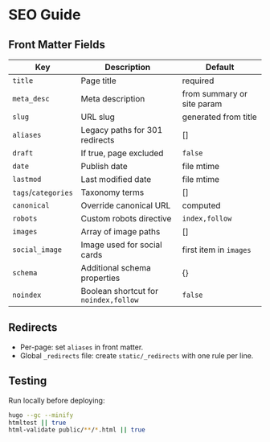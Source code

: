 # SEO Guide

## Front Matter Fields

| Key | Description | Default |
| --- | --- | --- |
| `title` | Page title | required |
| `meta_desc` | Meta description | from summary or site param |
| `slug` | URL slug | generated from title |
| `aliases` | Legacy paths for 301 redirects | [] |
| `draft` | If true, page excluded | `false` |
| `date` | Publish date | file mtime |
| `lastmod` | Last modified date | file mtime |
| `tags`/`categories` | Taxonomy terms | [] |
| `canonical` | Override canonical URL | computed |
| `robots` | Custom robots directive | `index,follow` |
| `images` | Array of image paths | [] |
| `social_image` | Image used for social cards | first item in `images` |
| `schema` | Additional schema properties | {} |
| `noindex` | Boolean shortcut for `noindex,follow` | `false` |

## Redirects

- Per-page: set `aliases` in front matter.
- Global `_redirects` file: create `static/_redirects` with one rule per line.

## Testing

Run locally before deploying:

```bash
hugo --gc --minify
htmltest || true
html-validate public/**/*.html || true
```
